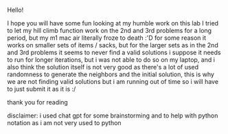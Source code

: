 Hello!

I hope you will have some fun looking at my humble work on this lab
I tried to let my hill climb function work on the 2nd and 3rd problems for a long period, but my m1 mac air literally froze to death :'D
for some reason it works on smaller sets of items / sacks, but for the larger sets as in the 2nd and 3rd problems it seems to never find a valid solutions
i suppose it needs to run for longer iterations, but i was not able to do so on my laptop, and i also think the solution itself is not very good as there's a lot of used randomness to generate the neighbors and the initial solution, this is why we are not finding valid solutions
but i am running out of time so i will have to just submit it as it is :/

thank you for reading

disclaimer:
i used chat gpt for some brainstorming and to help with python notation as i am not very used to python

